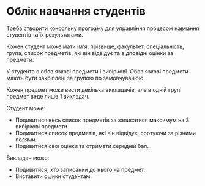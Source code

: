 # Облік навчання студентів
 Треба створити консольну програму для управління процесом навчання студентів та їх результатами.
 
Кожен студент може мати ім'я, прізвище, факультет, спеціальність, група, список предметів,
які він відвідує та відповідні оцінки за предмети.

У студента є обов'язкові предмети і вибіркові. Обов'язкові предмети мають бути закріплені за групою
по замовчуванюю.

Кожен предмет може вести декілька викладачів, але в одній групі предмет веде лише 1 викладач.

Студент може:
- Подивитися весь список предметів за записатися максимум на 3 вибіркові предмети.
- Подивитися список предметів, які він відвідує, сортуючи за різними полями.
- Подивитися свої оцінки та отримати середній бал.

Викладач може: 
- Подивитися, хто записаний до нього на предмет.
- Виставити оцінки студентам.